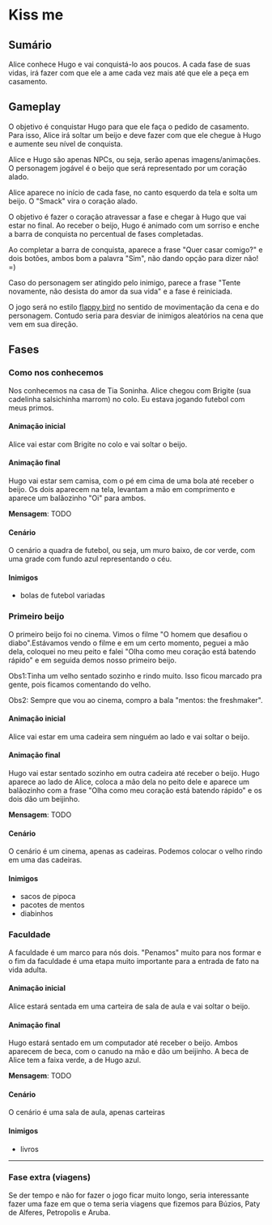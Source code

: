 # Kiss me

## Sumário

Alice conhece Hugo e vai conquistá-lo aos poucos. A cada fase de suas vidas, irá fazer com que ele a ame cada vez mais até que ele a peça em casamento.

## Gameplay

O objetivo é conquistar Hugo para que ele faça o pedido de casamento. Para isso, Alice irá soltar um beijo e deve fazer com que ele chegue à Hugo e aumente seu nível de conquista. 

Alice e Hugo são apenas NPCs, ou seja, serão apenas imagens/animações. O personagem jogável é o beijo que será representado por um coração alado. 

Alice aparece no início de cada fase, no canto esquerdo da tela e solta um beijo. O "Smack" vira o coração alado. 

O objetivo é fazer o coração atravessar a fase e chegar à Hugo que vai estar no final. Ao receber o beijo, Hugo é animado com um sorriso e enche a barra de conquista no percentual de fases completadas.

Ao completar a barra de conquista, aparece a frase "Quer casar comigo?" e dois botões, ambos bom a palavra "Sim", não dando opção para dizer não! =)

Caso do personagem ser atingido pelo inimigo, parece a frase "Tente novamente, não desista do amor da sua vida" e a fase é reiniciada.

O jogo será no estilo [flappy bird](https://www.youtube.com/watch?v=YHH2101OFfI) no sentido de movimentação da cena e do personagem. Contudo seria para desviar de inimigos aleatórios na cena que vem em sua direção.

## Fases

### Como nos conhecemos

Nos conhecemos na casa de Tia Soninha. Alice chegou com Brigite (sua cadelinha salsichinha marrom) no colo. Eu estava jogando futebol com meus primos.

#### Animação inicial

Alice vai estar com Brigite no colo e vai soltar o beijo.

#### Animação final

Hugo vai estar sem camisa, com o pé em cima de uma bola até receber o beijo. Os dois aparecem na tela, levantam a mão em comprimento e aparece um balãozinho "Oi" para ambos.

**Mensagem**: TODO

#### Cenário

O cenário a quadra de futebol, ou seja, um muro baixo, de cor verde, com uma grade com fundo azul representando o céu.

#### Inimigos

- bolas de futebol variadas


### Primeiro beijo

O primeiro beijo foi no cinema. Vimos o filme "O homem que desafiou o diabo".Estávamos vendo o filme e em um certo momento, peguei a mão dela, coloquei no meu peito e falei "Olha como meu coração está batendo rápido" e em seguida demos nosso primeiro beijo.

Obs1:Tinha um velho sentado sozinho e rindo muito. Isso ficou marcado pra gente, pois ficamos comentando do velho.

Obs2: Sempre que vou ao cinema, compro a bala "mentos: the freshmaker".

#### Animação inicial

Alice vai estar em uma cadeira sem ninguém ao lado e vai soltar o beijo.

#### Animação final

Hugo vai estar sentado sozinho em outra cadeira até receber o beijo. Hugo aparece ao lado de Alice, coloca a mão dela no peito dele e aparece um balãozinho com a frase "Olha como meu coração está batendo rápido" e os dois dão um beijinho.

**Mensagem**: TODO

#### Cenário

O cenário é um cinema, apenas as cadeiras. Podemos colocar o velho rindo em uma das cadeiras.

#### Inimigos

- sacos de pipoca
- pacotes de mentos
- diabinhos


### Faculdade

A faculdade é um marco para nós dois. "Penamos" muito para nos formar e o fim da faculdade é uma etapa muito importante para a entrada de fato na vida adulta.

#### Animação inicial

Alice estará sentada em uma carteira de sala de aula e vai soltar o beijo.

#### Animação final

Hugo estará sentado em um computador até receber o beijo. Ambos aparecem de beca, com o canudo na mão e dão um beijinho. A beca de Alice tem a faixa verde, a de Hugo azul.

**Mensagem**: TODO

#### Cenário

O cenário é uma sala de aula, apenas carteiras

#### Inimigos

- livros

---

### Fase extra (viagens)

Se der tempo e não for fazer o jogo ficar muito longo, seria interessante fazer uma faze em que o tema seria viagens que fizemos para Búzios, Paty de Alferes, Petropolis e Aruba.
